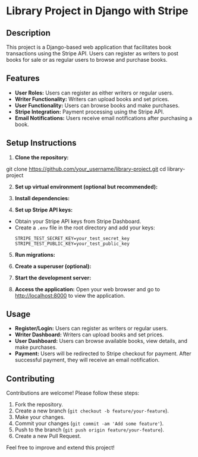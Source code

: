 # Library Project in Django with Stripe

## Description
This project is a Django-based web application that facilitates book transactions using the Stripe API. Users can register as writers to post books for sale or as regular users to browse and purchase books.

## Features
- **User Roles:** Users can register as either writers or regular users.
- **Writer Functionality:** Writers can upload books and set prices.
- **User Functionality:** Users can browse books and make purchases.
- **Stripe Integration:** Payment processing using the Stripe API.
- **Email Notifications:** Users receive email notifications after purchasing a book.

## Setup Instructions
1. **Clone the repository:**

git clone https://github.com/your_username/library-project.git
cd library-project

2. **Set up virtual environment (optional but recommended):**

3. **Install dependencies:**

4. **Set up Stripe API keys:**
- Obtain your Stripe API keys from Stripe Dashboard.
- Create a `.env` file in the root directory and add your keys:
  ```
  STRIPE_TEST_SECRET_KEY=your_test_secret_key
  STRIPE_TEST_PUBLIC_KEY=your_test_public_key
  ```

5. **Run migrations:**

6. **Create a superuser (optional):**

7. **Start the development server:**

8. **Access the application:**
Open your web browser and go to [http://localhost:8000](http://localhost:8000) to view the application.

## Usage
- **Register/Login:** Users can register as writers or regular users.
- **Writer Dashboard:** Writers can upload books and set prices.
- **User Dashboard:** Users can browse available books, view details, and make purchases.
- **Payment:** Users will be redirected to Stripe checkout for payment. After successful payment, they will receive an email notification.

## Contributing
Contributions are welcome! Please follow these steps:

1. Fork the repository.
2. Create a new branch (`git checkout -b feature/your-feature`).
3. Make your changes.
4. Commit your changes (`git commit -am 'Add some feature'`).
5. Push to the branch (`git push origin feature/your-feature`).
6. Create a new Pull Request.

Feel free to improve and extend this project!